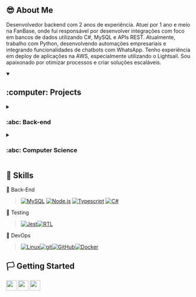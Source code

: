 ## :sunglasses: About Me
Desenvolvedor backend com 2 anos de experiência.
Atuei por 1 ano e meio na FanBase, onde fui responsável por desenvolver integrações com foco em bancos de dados utilizando C#, MySQL e APIs REST.
Atualmente, trabalho com Python, desenvolvendo automações empresariais e integrando funcionalidades de chatbots com WhatsApp.
Tenho experiência em deploy de aplicações na AWS, especialmente utilizando o Lightsail. Sou apaixonado por otimizar processos e criar soluções escaláveis.

<details open>
 <summary><h2>:computer: Projects</h2></summary>

<details>
<summary><h3>:abc: Back-end</h3></summary>

### 📌 [Docker Todo List](https://github.com/GabrielDevTrybe/Docker-Todo-List)
- "Containerização" de frontend, backend e aplicações de teste usando Docker, criando uma conexão entre eles e orquestrando sua operação.

### 📌 [All for One](https://github.com/GabrielDevTrybe/All-For-One)
- Criação de consultas em SQL utilizando comandos DDL(Data Definition Language), DML(Data Manipulation Language) e DQL(Data Query Language).

### 📌 [One for All](https://github.com/GabrielDevTrybe/One-For-All)
- Criação de bancos de dados, tabelas e consultas em SQL usando comandos DDL, DML e DQL.

### 📌 [Talker Manager](https://github.com/GabrielDevTrybe/Talker-Manager)
- Aplicativo para gerenciamento de dados de palestrantes, no qual é possível cadastrar, visualizar, pesquisar, editar e deletar informações.

### 📌 [Store Manager](https://github.com/GabrielDevTrybe/Store-Manager)
- API RESTful para uma aplicação de gestão de vendas utilizando a arquitetura MSC (model-service-controller).

### 📌 [https://github.com/GabrielDevTrybe/Blogs-API)
- Esta API RESTful para gerenciamento de blog foi construída com Node.js e Sequelize para fornecer funcionalidades de gerenciamento de blog eficientes e escaláveis.

### 📌 [Trybesmith](https://github.com/GabrielDevTrybe/Trybesmith)
- Esta API RESTful para uma loja de itens medievais foi criada com Node.js e TypeScript para gerenciar login, transações e dados do cliente.

### 📌 [Trybers and Dragons](https://github.com/GabrielDevTrybe/Trybers-And-Dragons)
- Projeto desenvolvido em Typescript aplicando os princípios da arquitetura SOLID e os princípios de POO

### 📌 [Trybe Futebol Clube](https://github.com/GabrielDevTrybe/Trybe-FutebolClube)
- Site informativo sobre partidas e classificações de futebol! soccer

</details>

<details>
<summary><h3>:abc: Computer Science</h3></summary>
</details>
 
</details>

## 🔨 Skills

📍 Back-End
> [![MySQL][MySQL]][MySQL-url] [![Node.js][Node.js]][Node.js-url] [![Typescript][Typescript]][Typescript-url] [![C#][C#-badge]][C#-url]

📍 Testing

 > [![Jest][Jest]][Jest-url][![RTL][RTL]][RTL-url]

📍 DevOps

 >[![Linux][Linux]][Linux-url][![git][git]][git-url][![GitHub][GitHub]][GitHub-url][![Docker][Docker]][Docker-url]

## 🏳️ Getting Started

<div align="left" style="display: inline_block">
  <a href="https://meu-portifolio-blond-nine.vercel.app/" target="_blank"><img height="28rem" src="https://img.shields.io/badge/my_portfolio-3fc337?style=for-the-badge" target="_blank"></a> 
  <a href="https://www.linkedin.com/in/gabriel-coelho-dev-junior/" target="_blank"><img height="28rem" src="https://img.shields.io/badge/LinkedIn-0077B5?style=for-the-badge&logo=linkedin&logoColor=white"></a> 
 <a href = "mailto:gabrielcoelhodeoliveira95@gmail.com"><img height="28rem" src="https://img.shields.io/badge/gmail-D14836?style=for-the-badge&logo=gmail&logoColor=white" target="_blank"></a>
</div>

 
<!-- FRONT END -->
[HTML5]: https://img.shields.io/badge/html5-E34F26?style=for-the-badge&logo=html5&logoColor=white
[HTML5-URL]: https://developer.mozilla.org/en-US/docs/Glossary/HTML5
[CSS3]: https://img.shields.io/badge/css_3-1572B6?style=for-the-badge&logo=css3&logoColor=white
[CSS3-url]: https://developer.mozilla.org/pt-BR/docs/Web/CSS
[Javascript]: https://img.shields.io/badge/javascript-F7DF1E?style=for-the-badge&logo=javascript&logoColor=white
[Javascript-url]: https://developer.mozilla.org/pt-BR/docs/Web/JavaScript
[Bootstrap.com]: https://img.shields.io/badge/Bootstrap-563D7C?style=for-the-badge&logo=bootstrap&logoColor=white
[Bootstrap-url]: https://getbootstrap.com
[MUI]: https://img.shields.io/badge/material_ui-007FFF?style=for-the-badge&logo=mui&logoColor=white
[MUI-url]: https://img.shields.io/badge/material_ui-007FFF?style=for-the-badge&logo=mui&logoColor=white
[React.js]: https://img.shields.io/badge/React-20232A?style=for-the-badge&logo=react&logoColor=61DAFB
[React-url]: https://reactjs.org/
[React-Redux.js]: https://img.shields.io/badge/react_redux-764ABC?style=for-the-badge&logo=redux&logoColor=white
[React-Redux-url]: https://react-redux.js.org/
[ReactRouter]: https://img.shields.io/badge/React_Router-20232A?style=for-the-badge&logo=reactrouter&logoColor=CA4245
[ReactRouter-url]: https://reactrouter.com/en/main

<!-- BACK-END -->
[MySQL]: https://img.shields.io/badge/mysql-4479A1?style=for-the-badge&logo=mysql&logoColor=white
[MySQL-url]: https://dev.mysql.com/doc/
[Node.js]: https://img.shields.io/badge/node.js-339933?style=for-the-badge&logo=node.js&logoColor=white
[Node.js-url]: https://nodejs.org/
[Typescript]: https://img.shields.io/badge/typescript-3178C6?style=for-the-badge&logo=typescript&logoColor=white
[Typescript-url]: https://www.typescriptlang.org/
[Typescript-url]: https://www.typescriptlang.org/
[Docker]: https://img.shields.io/badge/docker-2496ED?style=for-the-badge&logo=docker&logoColor=white
[Docker-url]: https://www.docker.com/
[C#-badge]: https://img.shields.io/badge/C%23-993399?style=quadrado&logo=C%23&color=purple
[C#-url]: https://learn.microsoft.com/pt-br/dotnet/csharp/

<!-- TESTING -->
[Jest]: https://img.shields.io/badge/jest-C21325?style=for-the-badge&logo=jest&logoColor=white
[Jest-url]: https://jestjs.io/
[RTL]: https://img.shields.io/badge/testing_library-E33332?style=for-the-badge&logo=testing-library&logoColor=white
[RTL-url]: https://testing-library.com/

<!-- DEV OPS -->
[Linux]: https://img.shields.io/badge/linux-FCC624?style=for-the-badge&logo=linux&logoColor=white
[Linux-url]: https://www.linux.org/
[git]: https://img.shields.io/badge/git-F05032?style=for-the-badge&logo=git&logoColor=white
[git-url]: https://git-scm.com/doc
[GitHub]: https://img.shields.io/badge/git_hub-181717?style=for-the-badge&logo=github&logoColor=white
[GitHub-url]: https://github.com/
